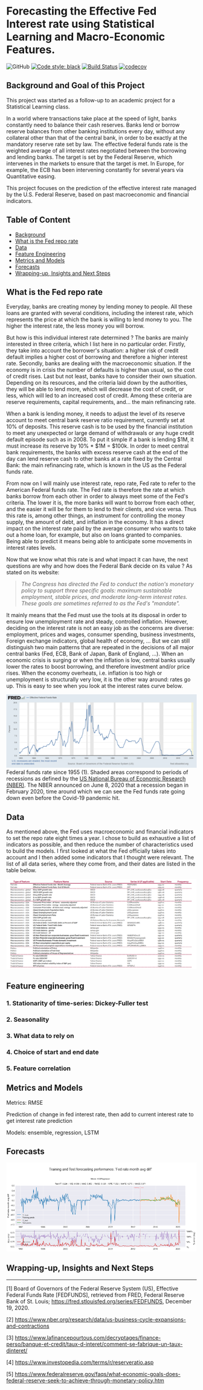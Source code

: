 # Forecasting the Effective Fed Interest rate using Statistical Learning and Macro-Economic Features.

![GitHub](https://img.shields.io/github/license/julesbertrand/Fed-repo-rate-forecasts)
[![Code style: black](https://img.shields.io/badge/code%20style-black-000000.svg)](https://pypi.org/project/black/)
[![Build Status](https://travis-ci.com/julesbertrand/Fed-repo-rate-forecasts.svg?branch=feature%2Fdata-retrieval)](https://travis-ci.com/julesbertrand/Fed-repo-rate-forecasts)
[![codecov](https://codecov.io/gh/julesbertrand/Fed-repo-rate-forecasts/branch/master/graph/badge.svg?token=ULW5SHSJSC)](https://codecov.io/gh/julesbertrand/Fed-repo-rate-forecasts)

## Background and Goal of this Project

This project was started as a follow-up to an academic project for a Statistical Learning class.

In a world where transactions take place at the speed of light, banks constantly need to balance their cash reserves. Banks lend or borrow reserve balances from other banking institutions every day, without any collateral other than that of the central bank, in order to be exactly at the mandatory reserve rate set by law. The effective federal funds rate is the weighted average of all interest rates negotiated between the borrowing and lending banks. The target is set by the Federal Reserve, which intervenes in the markets to ensure that the target is met. In Europe, for example, the ECB has been intervening constantly for several years via Quantitative easing.

This project focuses on the prediction of the effective interest rate managed by the U.S. Federal Reserve, based on past macroeconomic and financial indicators.

## Table of Content
* [Background](#background-and-goal-of-this-project)
* [What is the Fed repo rate](#what-is-the-fed-repo-rate)
* [Data](#data)
* [Feature Engineering](#feature-engineering)
* [Metrics and Models](#metrics-and-models)
* [Forecasts](#forecasts)
* [Wrapping-up, Insights and Next Steps](#wrapping-up,-insights-and-next-steps)


## What is the Fed repo rate

Everyday, banks are creating money by lending money to people. All these loans are granted with several conditions, including the interest rate, which represents the price at which the bank is willing to lend money to you. The higher the interest rate, the less money you will borrow. 

But how is this individual interest rate determined ? The banks are mainly interested in three criteria, which I list here in no particular order. Firstly, they take into account the borrower's situation: a higher risk of credit default implies a higher cost of borrowing and therefore a higher interest rate. Secondly, banks are dealing with the macroeconomic situation. If the economy is in crisis the number of defaults is higher than usual, so the cost of credit rises. Last but not least, banks have to consider their own situation. Depending on its resources, and the criteria laid down by the authorities, they will be able to lend more, which will decrease the cost of credit, or less, which will led to an increased cost of credit. Among these criteria are reserve requirements, capital requirements, and… the main refinancing rate.

When a bank is lending money, it needs to adjust the level of its reserve account to meet central bank reserve ratio requirement, currently set at 10% of deposits. This reserve cash is to be used by the financial institution to meet any unexpected or large demand of withdrawals or any huge credit default episode such as in 2008. To put it simple if a bank is lending $1M, it must increase its reserve by 10% * $1M = $100k. In order to meet central bank requirements, the banks with excess reserve cash at the end of the day can lend reserve cash to other banks at a rate fixed by the Central Bank: the main refinancing rate, which is known in the US as the Federal funds rate.

From now on I will mainly use interest rate, repo rate, Fed rate to refer to the American Federal funds rate.
The Fed rate is therefore the rate at which banks borrow from each other in order to always meet some of the Fed's criteria. The lower it is, the more banks will want to borrow from each other, and the easier it will be for them to lend to their clients, and vice versa. Thus this rate is, among other things, an instrument for controlling the money supply, the amount of debt, and inflation in the economy. It has a direct impact on the interest rate paid by the average consumer who wants to take out a home loan, for example, but also on loans granted to companies. Being able to predict it means being able to anticipate some movements in interest rates levels.

Now that we know what this rate is and what impact it can have, the next questions are why and how does the Federal Bank decide on its value ? As stated on its website:

 > *The Congress has directed the Fed to conduct the nation's monetary policy to support three specific goals: maximum sustainable employment, stable prices, and moderate long-term interest rates. These goals are sometimes referred to as the Fed's "mandate".*

It mainly means that the Fed must use the tools at its disposal in order to ensure low unemployment rate and steady, controlled inflation. However, deciding on the interest rate is not an easy job as the concerns are diverse: employment, prices and wages, consumer spending, business investments, Foreign exchange indicators, global health of economy, ... But we can still distinguish two main patterns that are repeated in the decisions of all major central banks (Fed, ECB, Bank of Japan, Bank of England, …). When an economic crisis is surging or when the inflation is low, central banks usually lower the rates to boost borrowing, and therefore investment and/or price rises. When the economy overheats, i.e. inflation is too high or unemployment is structurally very low, it is the other way around: rates go up. This is easy to see when you look at the interest rates curve below.

![Fed effective rate graph](resources/fredgraph.png?raw=true)
Federal funds rate since 1955 (1). Shaded areas correspond to periods of recessions as defined by the [US National Bureau of Economic Research (NBER)]("https://www.nber.org/research/data/us-business-cycle-expansions-and-contractions"). The NBER announced on June 8, 2020 that a recession began in February 2020, time around which we can see the Fed funds rate going down even before the Covid-19 pandemic hit.

## Data

As mentioned above, the Fed uses macroeconomic and financial indicators to set the repo rate eight times a year. I chose to build as exhaustive a list of indicators as possible, and then reduce the number of characteristics used to build the models. I first looked at what the Fed officially takes into account and I then added some indicators that I thought were relevant. The list of all data series, where they come from, and their dates are listed in the table below.

![Data index table](resources/data_index.PNG?raw=true)

## Feature engineering
### 1. Stationarity of time-series: Dickey-Fuller test
### 2. Seasonality
### 3. What data to rely on
### 4. Choice of start and end date
### 5. Feature correlation

## Metrics and Models

Metrics: RMSE

Prediction of change in fed interest rate, then add to current interest rate to get interest rate prediction

Models: ensemble, regression, LSTM

## Forecasts

![forecasts](resources/forecasts.png?raw=true)

## Wrapping-up, Insights and Next Steps



-----

[1] Board of Governors of the Federal Reserve System (US), Effective Federal Funds Rate [FEDFUNDS], retrieved from FRED, Federal Reserve Bank of St. Louis; https://fred.stlouisfed.org/series/FEDFUNDS, December 19, 2020.

[2] https://www.nber.org/research/data/us-business-cycle-expansions-and-contractions

[3] https://www.lafinancepourtous.com/decryptages/finance-perso/banque-et-credit/taux-d-interet/comment-se-fabrique-un-taux-dinteret/

[4] https://www.investopedia.com/terms/r/reserveratio.asp

[5] https://www.federalreserve.gov/faqs/what-economic-goals-does-federal-reserve-seek-to-achieve-through-monetary-policy.htm
